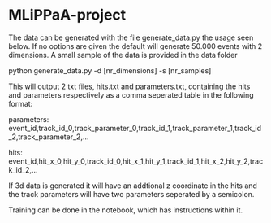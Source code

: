 # MLiPPaA-project
The data can be generated with the file generate_data.py the usage seen below. If no options are given the default will generate 50.000 events with 2 dimensions. A small sample of the data is provided in the data folder

python generate_data.py -d [nr_dimensions] -s [nr_samples] 

This will output 2 txt files, hits.txt and parameters.txt, containing the hits and parameters respectively as a comma seperated table in the following format:

parameters: event_id,track_id_0,track_parameter_0,track_id_1,track_parameter_1,track_id_2,track_parameter_2,...

hits: event_id,hit_x_0,hit_y_0,track_id_0,hit_x_1,hit_y_1,track_id_1,hit_x_2,hit_y_2,track_id_2,...

If 3d data is generated it will have an addtional z coordinate in the hits and the track parameters will have two parameters seperated by a semicolon.

Training can be done in the notebook, which has instructions within it.
